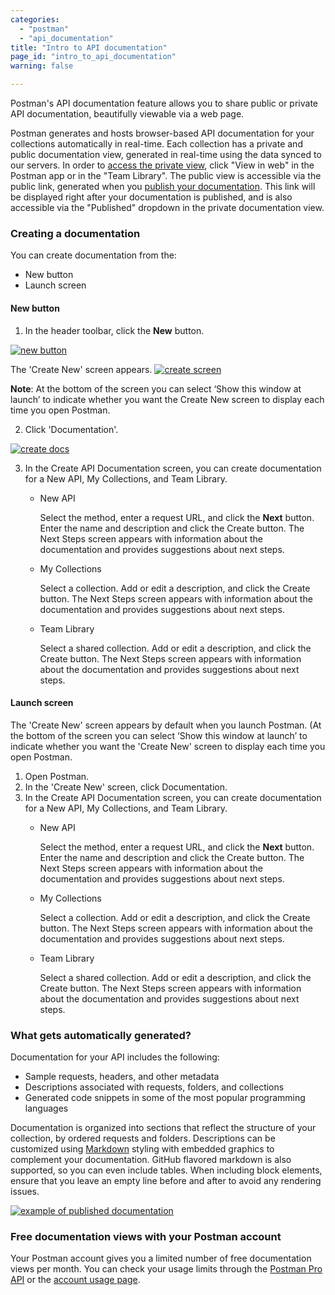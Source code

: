 ```yaml
---
categories:
  - "postman"
  - "api_documentation"
title: "Intro to API documentation"
page_id: "intro_to_api_documentation"
warning: false

---
```


Postman's API documentation feature allows you to share public or private API documentation, beautifully viewable via a web page. 

Postman generates and hosts browser-based API documentation for your collections automatically in real-time. Each collection has a private and public documentation view, generated in real-time using the data synced to our servers. In order to [access the private view](/docs/postman/api_documentation/viewing_documentation), click "View in web" in the Postman app or in the "Team Library". The public view is accessible via the public link, generated when you [publish your documentation](/docs/postman/api_documentation/publishing_public_docs). This link will be displayed right after your documentation is published, and is also accessible via the "Published" dropdown in the private documentation view.

### Creating a documentation

You can create documentation from the:
* New button 
* Launch screen


#### New button

1.  In the header toolbar, click the **New** button.

[![new button](https://s3.amazonaws.com/postman-static-getpostman-com/postman-docs/HeaderToolBar.png)](https://s3.amazonaws.com/postman-static-getpostman-com/postman-docs/HeaderToolBar.png)

The 'Create New' screen appears.
[![create screen](https://s3.amazonaws.com/postman-static-getpostman-com/postman-docs/create_new_screen.png)](https://s3.amazonaws.com/postman-static-getpostman-com/postman-docs/create_new_screen.png)

**Note**: At the bottom of the screen you can select ‘Show this window at launch’ to indicate whether you want the Create New screen to display each time you open Postman.

2. Click 'Documentation'.

[![create docs]()]()


3. In the Create API Documentation screen, you can create documentation for a New API, My Collections, and Team Library. 
   * New API
     
     Select the method, enter a request URL, and click the **Next** button.
     Enter the name and description and click the Create button.
     The Next Steps screen appears with information about the documentation and provides suggestions about next steps.
   * My Collections
   
     Select a collection.
     Add or edit a description, and click the Create button.
     The Next Steps screen appears with information about the documentation and provides suggestions about next steps.
   * Team Library
   
     Select a shared collection.
     Add or edit a description, and click the Create button.
     The Next Steps screen appears with information about the documentation and provides suggestions about next steps.
     
#### Launch screen

The 'Create New' screen appears by default when you launch Postman. (At the bottom of the screen you can select ‘Show this window at launch’ to indicate whether you want the 'Create New' screen to display each time you open Postman.

1. Open Postman.
2. In the 'Create New' screen, click Documentation.
3. In the Create API Documentation screen, you can create documentation for a New API, My Collections, and Team Library. 
   * New API
     
     Select the method, enter a request URL, and click the **Next** button.
     Enter the name and description and click the Create button.
     The Next Steps screen appears with information about the documentation and provides suggestions about next steps.
   * My Collections
   
     Select a collection.
     Add or edit a description, and click the Create button.
     The Next Steps screen appears with information about the documentation and provides suggestions about next steps.
   * Team Library
   
     Select a shared collection.
     Add or edit a description, and click the Create button.
     The Next Steps screen appears with information about the documentation and provides suggestions about next steps.


### What gets automatically generated?

Documentation for your API includes the following:

   *   Sample requests, headers, and other metadata
   *   Descriptions associated with requests, folders, and collections
   *   Generated code snippets in some of the most popular programming languages

Documentation is organized into sections that reflect the structure of your collection, by ordered requests and folders. Descriptions can be customized using [Markdown](/docs/postman/api_documentation/how_to_document_using_markdown) styling with embedded graphics to complement your documentation. GitHub flavored markdown is also supported, so you can even include tables. When including block elements, ensure that you leave an empty line before and after to avoid any rendering issues.

[![example of published documentation](https://s3.amazonaws.com/postman-static-getpostman-com/postman-docs/59167235.png)](https://s3.amazonaws.com/postman-static-getpostman-com/postman-docs/59167235.png)

### Free documentation views with your Postman account

Your Postman account gives you a limited number of free documentation views per month. You can check your usage limits through the [Postman Pro API](https://docs.api.getpostman.com) or the [account usage page](https://go.pstmn.io/postman-account-limits).
